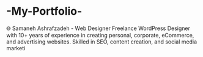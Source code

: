# -My-Portfolio-
🌐 Samaneh Ashrafzadeh - Web Designer   Freelance WordPress Designer with 10+ years of experience in creating personal, corporate, eCommerce, and advertising websites.   Skilled in SEO, content creation, and social media marketi
